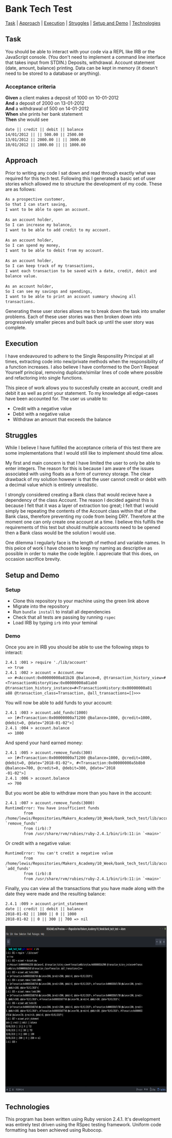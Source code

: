# Bank Tech Test

[Task](#task) | [Approach](#approach) | [Execution](#execution) | [Struggles](#struggles) | [Setup and Demo](#setup) | [Technologies](#technologies)

## <a name="task">Task</a>

You should be able to interact with your code via a REPL like IRB or the JavaScript console. (You don't need to implement a command line interface that takes input from STDIN.)
Deposits, withdrawal.
Account statement (date, amount, balance) printing.
Data can be kept in memory (it doesn't need to be stored to a database or anything).

### Acceptance criteria

**Given** a client makes a deposit of 1000 on 10-01-2012  
**And** a deposit of 2000 on 13-01-2012  
**And** a withdrawal of 500 on 14-01-2012  
**When** she prints her bank statement  
**Then** she would see

```
date || credit || debit || balance
14/01/2012 || || 500.00 || 2500.00
13/01/2012 || 2000.00 || || 3000.00
10/01/2012 || 1000.00 || || 1000.00
```
## <a name="approach">Approach</a>

Prior to writing any code I sat down and read through exactly what was required for this tech test. Following this I generated a basic set of user stories which allowed me to structure the development of my code. These are as follows:

```
As a prospective customer,
So that I can start saving,
I want to be able to open an account.

As an account holder,
So I can increase my balance,
I want to be able to add credit to my account.

As an account holder,
So I can spend my money,
I want to be able to debit from my account.

As an account holder,
So I can keep track of my transactions,
I want each transaction to be saved with a date, credit, debit and balance value.

As an account holder,
So I can see my savings and spendings,
I want to be able to print an account summary showing all transactions.
```
Generating these user stories allows me to break down the task into smaller problems. Each of these user stories was then broken down into progressively smaller pieces and built back up until the user story was complete.

## <a name="execution">Execution</a>

I have endeavoured to adhere to the Single Responsility Principal at all times, extracting code into new/private methods when the responsibility of a function increases. I also believe I have conformed to the Don't Repeat Yourself principal, removing duplicate/similar lines of code where possible and refactoring into single functions.

This piece of work allows you to succesfully create an account, credit and debit it as well as print your statement. To my knowledge all edge-cases have been accounted for. The user us unable to:

* Credit with a negative value
* Debit with a negative value
* Withdraw an amount that exceeds the balance

## <a name="struggles">Struggles</a>

While I believe I have fulfilled the acceptance criteria of this test there are some implementations that I would still like to implement should time allow.

My first and main concern is that I have limited the user to only be able to enter integers. The reason for this is because I am aware of the issues associated with using floats as a form of currency storage. The clear drawback of my solution however is that the user cannot credit or debit with a decimal value which is entirely unrealistic.

I strongly considered creating a Bank class that would recieve have a dependency of the class Account. The reason I decided against this is because I felt that it was a layer of extraction too great; I felt that I would simply be repeating the contents of the Account class within that of the Bank class, therefore preventing my code from being DRY. Therefore at the moment one can only create one account at a time. I believe this fulfills the requirements of this test but should multiple accounts need to be opened then a Bank class would be the solution I would use.

One dilemma I regularly face is the length of method and variable names. In this peice of work I have chosen to keep my naming as descriptive as possible in order to make the code legible. I appreciate that this does, on occasion sacrifice brevity.

## <a name="setup">Setup and Demo</a>

### Setup

* Clone this repository to your machine using the green link above
* Migrate into the repository
* Run `bundle install` to install all dependencies
* Check that all tests are passing by running `rspec`
* Load IRB by typing `irb` into your teminal

### Demo

Once you are in IRB you should be able to use the following steps to interact:

```
2.4.1 :001 > require './lib/account'
 => true
2.4.1 :002 > account = Account.new
 => #<Account:0x00000000a81b28 @balance=0, @transaction_history_view=#<TransactionHistoryView:0x00000000a81ab0 @transaction_history_instance=#<TransactionHistory:0x00000000a81
a88 @transaction_class=Transaction, @all_transactions=[]>>>
```

You will now be able to add funds to your account:

```
2.4.1 :003 > account.add_funds(1000)
 => [#<Transaction:0x00000000a71200 @balance=1000, @credit=1000, @debit=0, @date="2018-01-02">]
2.4.1 :004 > account.balance
 => 1000
```

And spend your hard earned money:

```
2.4.1 :005 > account.remove_funds(300)
 => [#<Transaction:0x00000000a71200 @balance=1000, @credit=1000, @debit=0, @date="2018-01-02">, #<Transaction:0x00000000a5b8b0 @balance=700, @credit=0, @debit=300, @date="2018
-01-02">]
2.4.1 :006 > account.balance
 => 700
```
But you wont be able to withdraw more than you have in the account:

```
2.4.1 :007 > account.remove_funds(3000)
RuntimeError: You have insufficient funds
        from /home/lewis/Repositories/Makers_Academy/10_Week/bank_tech_test/lib/account.rb:22:in `remove_funds'
        from (irb):7
        from /usr/share/rvm/rubies/ruby-2.4.1/bin/irb:11:in `<main>'
```

Or credit with a negative value:

```
RuntimeError: You can't credit a negative value
        from /home/lewis/Repositories/Makers_Academy/10_Week/bank_tech_test/lib/account.rb:16:in `add_funds'
        from (irb):8
        from /usr/share/rvm/rubies/ruby-2.4.1/bin/irb:11:in `<main>'
```

Finally, you can view all the transactions that you have made along with the date they were made and the resulting balance:

```
2.4.1 :009 > account.print_statement
date || credit || debit || balance
2018-01-02 || 1000 || 0 || 1000
2018-01-02 || 0 || 300 || 700 => nil
```

<div width="600px">
	<a>
		<img src="./public/images/Bank_image.png" width="800px" height="520px" />
	</a>
</div>

## <a name="technologies">Technologies</a>

This program has been written using Ruby version 2.4.1. It's development was entirely test driven using the RSpec testing framework. Uniform code formatting has been achieved using Rubocop.
